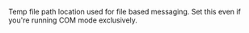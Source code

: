 ﻿Temp file path location used for file based messaging. Set this even if you're running COM mode exclusively.